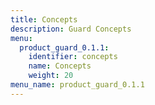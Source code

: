 ```yaml
---
title: Concepts
description: Guard Concepts
menu:
  product_guard_0.1.1:
    identifier: concepts
    name: Concepts
    weight: 20
menu_name: product_guard_0.1.1
---
```


